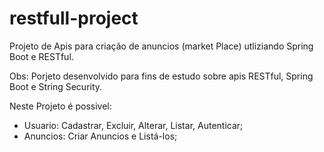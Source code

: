 # restfull-project

Projeto de Apis para criação de anuncios (market Place) utliziando Spring Boot e RESTful.

Obs: Porjeto desenvolvido para fins de estudo sobre apis RESTful, Spring Boot e String Security.

Neste Projeto é possivel:
* Usuario: Cadastrar, Excluir, Alterar, Listar, Autenticar;
* Anuncios: Criar Anuncios e Listá-los;
